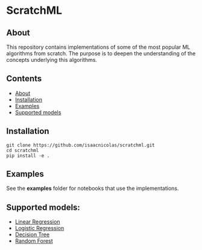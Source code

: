 # ScratchML
## About
This repository contains implementations of some of the most popular ML algorithms from scratch. The purpose is to deepen the understanding of the concepts underlying this algorithms.

## Contents
- [About](#about)
- [Installation](#installation)
- [Examples](#examples)
- [Supported models](#supported-models)

## Installation
```shell
git clone https://github.com/isaacnicolas/scratchml.git
cd scratchml
pip install -e .
```

## Examples
See the **examples** folder for notebooks that use the implementations.

## Supported models:
- [Linear Regression](scratchml/supervised_learning/linear.py)
- [Logistic Regression](scratchml/supervised_learning/linear.py)
- [Decision Tree](scratchml/supervised_learning/tree.py)
- [Random Forest](scratchml/supervised_learning/random_forest.py)